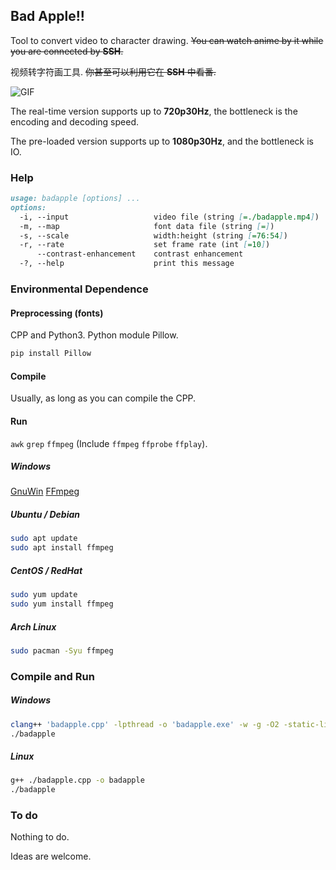 ## Bad Apple!!

Tool to convert video to character drawing.
~~You can watch anime by it while you are connected by **SSH**.~~

视频转字符画工具.
~~你甚至可以利用它在 **SSH** 中看番.~~

![GIF](./play.gif)

The real-time version supports up to **720p30Hz**, the bottleneck is the encoding and decoding speed.

The pre-loaded version supports up to **1080p30Hz**, and the bottleneck is IO.


### Help

```markdown
usage: badapple [options] ...
options:
  -i, --input                   video file (string [=./badapple.mp4])
  -m, --map                     font data file (string [=])
  -s, --scale                   width:height (string [=76:54])       
  -r, --rate                    set frame rate (int [=10])
      --contrast-enhancement    contrast enhancement
  -?, --help                    print this message
```


### Environmental Dependence

#### Preprocessing (fonts)

CPP and Python3.
Python module Pillow.

```sh
pip install Pillow
```

#### Compile

Usually, as long as you can compile the CPP.

#### Run

`awk` `grep` `ffmpeg` (Include `ffmpeg` `ffprobe` `ffplay`).

##### Windows

[GnuWin](http://gnuwin32.sourceforge.net/)
[FFmpeg](https://github.com/BtbN/FFmpeg-Builds/releases/tag/latest)

##### Ubuntu / Debian

```sh
sudo apt update
sudo apt install ffmpeg
```

##### CentOS / RedHat

```sh
sudo yum update
sudo yum install ffmpeg
```

##### Arch Linux

```sh
sudo pacman -Syu ffmpeg
```


### Compile and Run

##### Windows

```sh
clang++ 'badapple.cpp' -lpthread -o 'badapple.exe' -w -g -O2 -static-libgcc --target=x86_64-w64-mingw -std=c++20 -finput-charset=UTF-8 -fexec-charset=UTF-8
./badapple
```

##### Linux

```sh
g++ ./badapple.cpp -o badapple
./badapple
```

### To do

Nothing to do.

Ideas are welcome.
